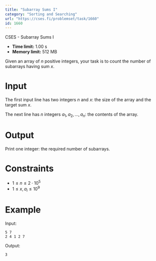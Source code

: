 ```yaml
---
title: "Subarray Sums I"
category: "Sorting and Searching"
url: "https://cses.fi/problemset/task/1660"
id: 1660
---
```


CSES - Subarray Sums I

  * **Time limit:** 1.00 s
  * **Memory limit:** 512 MB

Given an array of $n$ positive integers, your task is to count the number of
subarrays having sum $x$.

# Input

The first input line has two integers $n$ and $x$: the size of the array and
the target sum $x$.

The next line has $n$ integers $a_1,a_2,\dots,a_n$: the contents of the array.

# Output

Print one integer: the required number of subarrays.

# Constraints

  * $1 \le n \le 2 \cdot 10^5$
  * $1 \le x,a_i \le 10^9$

# Example

Input:

    
    
    5 7
    2 4 1 2 7
    

Output:

    
    
    3
    

